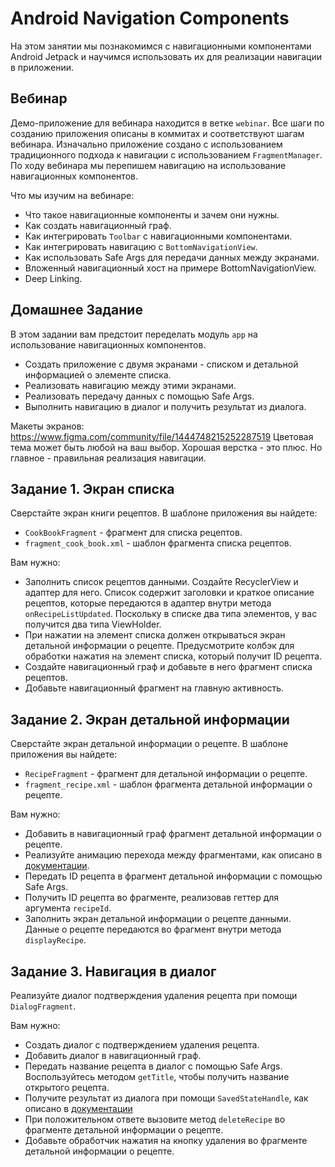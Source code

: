 # Android Navigation Components
На этом занятии мы познакомимся с навигационными компонентами Android Jetpack и научимся использовать 
их для реализации навигации в приложении.

## Вебинар

Демо-приложение для вебинара находится в ветке `webinar`.
Все шаги по созданию приложения описаны в коммитах и соответствуют шагам вебинара.
Изначально приложение создано с использованием традиционного подхода к навигации с использованием `FragmentManager`.
По ходу вебинара мы перепишем навигацию на использование навигационных компонентов.

Что мы изучим на вебинаре:

- Что такое навигационные компоненты и зачем они нужны.
- Как создать навигационный граф.
- Как интегрировать `Toolbar` с навигационными компонентами.
- Как интегрировать навигацию с `BottomNavigationView`.
- Как использовать Safe Args для передачи данных между экранами.
- Вложенный навигационный хост на примере BottomNavigationView.
- Deep Linking.

## Домашнее Задание

В этом задании вам предстоит переделать модуль `app` на использование навигационных компонентов.

- Создать приложение с двумя экранами - списком и детальной информацией о элементе списка.
- Реализовать навигацию между этими экранами.
- Реализовать передачу данных с помощью Safe Args.
- Выполнить навигацию в диалог и получить результат из диалога.

Макеты экранов: https://www.figma.com/community/file/1444748215252287519
Цветовая тема может быть любой на ваш выбор.
Хорошая верстка - это плюс. Но главное - правильная реализация навигации.

## Задание 1. Экран списка
Сверстайте экран книги рецептов. В шаблоне приложения вы найдете:

- `CookBookFragment` - фрагмент для списка рецептов.
- `fragment_cook_book.xml` - шаблон фрагмента списка рецептов.

Вам нужно:

- Заполнить список рецептов данными. Создайте RecyclerView и адаптер для него.
  Список содержит заголовки и краткое описание рецептов, которые передаются в адаптер внутри метода `onRecipeListUpdated`.
  Поскольку в списке два типа элементов, у вас получится два типа ViewHolder.
- При нажатии на элемент списка должен открываться экран детальной информации о рецепте.
  Предусмотрите колбэк для обработки нажатия на элемент списка, который получит ID рецепта.
- Создайте навигационный граф и добавьте в него фрагмент списка рецептов.
- Добавьте навигационный фрагмент на главную активность.

## Задание 2. Экран детальной информации
Сверстайте экран детальной информации о рецепте. В шаблоне приложения вы найдете:

- `RecipeFragment` - фрагмент для детальной информации о рецепте.
- `fragment_recipe.xml` - шаблон фрагмента детальной информации о рецепте.

Вам нужно:

- Добавить в навигационный граф фрагмент детальной информации о рецепте.
- Реализуйте анимацию перехода между фрагментами, как описано в [документации](https://developer.android.com/guide/navigation/use-graph/animate-transitions).
- Передать ID рецепта в фрагмент детальной информации с помощью Safe Args.
- Получить ID рецепта во фрагменте, реализовав геттер для аргумента `recipeId`.
- Заполнить экран детальной информации о рецепте данными. Данные о рецепте передаются во фрагмент внутри метода `displayRecipe`.

## Задание 3. Навигация в диалог
Реализуйте диалог подтверждения удаления рецепта при помощи `DialogFragment`.

Вам нужно:

- Создать диалог с подтверждением удаления рецепта.
- Добавить диалог в навигационный граф.
- Передать название рецепта в диалог с помощью Safe Args. Воспользуйтесь методом `getTitle`, чтобы получить название открытого рецепта.
- Получите результат из диалога при помощи `SavedStateHandle`, как описано в [документации](https://developer.android.com/guide/navigation/use-graph/programmatic#returning_a_result)
- При положительном ответе вызовите метод `deleteRecipe` во фрагменте детальной информации о рецепте.
- Добавьте обработчик нажатия на кнопку удаления во фрагменте детальной информации о рецепте.
